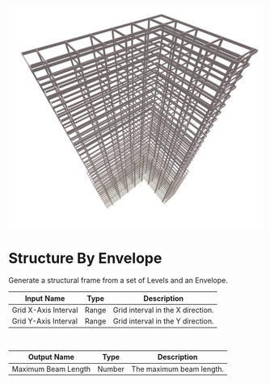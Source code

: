 <img src="preview.png" width="512">
            
# Structure By Envelope

Generate a structural frame from a set of Levels and an Envelope.

|Input Name|Type|Description|
|---|---|---|
|Grid X-Axis Interval|Range|Grid interval in the X direction.|
|Grid Y-Axis Interval|Range|Grid interval in the Y direction.|


<br>

|Output Name|Type|Description|
|---|---|---|
|Maximum Beam Length|Number|The maximum beam length.|

